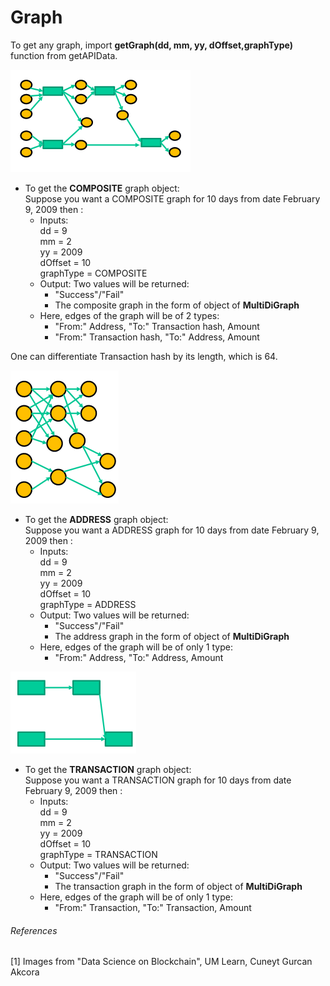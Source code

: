 # Graph
To get any graph, import 
<b>getGraph(dd, mm, yy, dOffset,graphType)</b> function from getAPIData. 
<br>

![Image of Composite graph](images/composite.png)
* To get the <b>COMPOSITE</b> graph object: <br>
 Suppose you want a COMPOSITE graph for 10 days from date February 9, 2009 then :<br>
    * Inputs: <br> 
dd = 9  <br>
mm = 2 <br>
yy = 2009  <br>
dOffset = 10 <br>
graphType = COMPOSITE
    * Output:
Two values will be returned:<br>
        * "Success"/"Fail"<br>
        * The composite graph in the form of object of <b>MultiDiGraph</b>
    * Here, edges of the graph will be of 2 types:
        * "From:" Address, "To:" Transaction hash, Amount
        * "From:" Transaction hash, "To:" Address, Amount

One can differentiate Transaction hash by its length, which is 64.
   

![Image of Address graph](images/address.png)

* To get the <b>ADDRESS</b> graph object: <br>
 Suppose you want a ADDRESS graph for 10 days from date February 9, 2009 then :<br>
    * Inputs: <br> 
dd = 9  <br>
mm = 2 <br>
yy = 2009  <br>
dOffset = 10 <br>
graphType = ADDRESS
    * Output:
Two values will be returned:<br>
        * "Success"/"Fail"<br>
        * The address graph in the form of object of <b>MultiDiGraph</b>
    * Here, edges of the graph will be of only 1 type:
        * "From:" Address, "To:" Address, Amount
      

![Image of Address graph](images/transaction.png)

* To get the <b>TRANSACTION</b> graph object: <br>
 Suppose you want a TRANSACTION graph for 10 days from date February 9, 2009 then :<br>
    * Inputs: <br> 
dd = 9  <br>
mm = 2 <br>
yy = 2009  <br>
dOffset = 10 <br>
graphType = TRANSACTION
    * Output:
Two values will be returned:<br>
        * "Success"/"Fail"<br>
        * The transaction graph in the form of object of <b>MultiDiGraph</b>
    * Here, edges of the graph will be of only 1 type:
        * "From:" Transaction, "To:" Transaction, Amount
        
        
<h6>References</h6>
[1] Images from "Data Science on Blockchain", UM Learn, Cuneyt Gurcan Akcora
